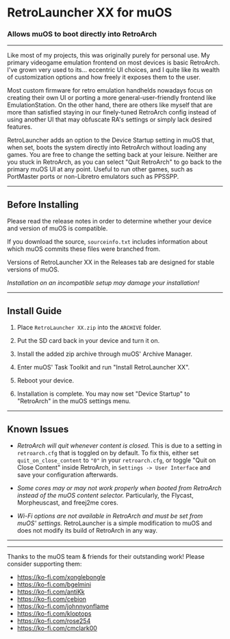 # RetroLauncher XX for muOS
### Allows muOS to boot directly into RetroArch

---

Like most of my projects, this was originally purely for personal use.
My primary videogame emulation frontend on most devices is basic RetroArch.
I've grown very used to its... eccentric UI choices, and I quite like its
wealth of customization options and how freely it exposes them to the user.

Most custom firmware for retro emulation handhelds nowadays focus on
creating their own UI or porting a more general-user-friendly frontend like
EmulationStation. On the other hand, there are others like myself that are
more than satisfied staying in our finely-tuned RetroArch config instead
of using another UI that may obfuscate RA's settings or simply lack desired
features.

RetroLauncher adds an option to the Device Startup setting in muOS that,
when set, boots the system directly into RetroArch without loading any
games. You are free to change the setting back at your leisure.
Neither are you stuck in RetroArch, as you can select "Quit RetroArch"
to go back to the primary muOS UI at any point. Useful to run other games,
such as PortMaster ports or non-Libretro emulators such as PPSSPP.

---

## Before Installing
Please read the release notes in order to determine whether your device
and version of muOS is compatible.

If you download the source, `sourceinfo.txt` includes information
about which muOS commits these files were branched from.

Versions of RetroLauncher XX in the Releases tab are designed for stable
versions of muOS.

*Installation on an incompatible setup may damage your installation!*

---

## Install Guide
1. Place `RetroLauncher XX.zip` into the `ARCHIVE` folder.

2. Put the SD card back in your device and turn it on.

3. Install the added zip archive through muOS' Archive Manager.

4. Enter muOS' Task Toolkit and run "Install RetroLauncher XX".

5. Reboot your device.

6. Installation is complete.
You may now set "Device Startup" to "RetroArch" in the muOS settings menu.

---

## Known Issues
* _RetroArch will quit whenever content is closed._ This is due to a setting
in `retroarch.cfg` that is toggled on by default. To fix this, either set
`quit_on_close_content` to `"0"` in your `retroarch.cfg`, or toggle "Quit on
Close Content" inside RetroArch, in `Settings -> User Interface` and save your
configuration afterwards.

* _Some cores may or may not work properly when booted from RetroArch instead
of the muOS content selector._ Particularly, the Flycast, Morpheuscast, and
freej2me cores.

* _Wi-Fi options are not available in RetroArch and must be set from muOS'
settings._ RetroLauncher is a simple modification to muOS and does not modify
its build of RetroArch in any way.

---

---

Thanks to the muOS team & friends for their outstanding work!
Please consider supporting them:

* https://ko-fi.com/xonglebongle
* https://ko-fi.com/bgelmini
* https://ko-fi.com/antiKk
* https://ko-fi.com/cebion
* https://ko-fi.com/johnnyonflame
* https://ko-fi.com/kloptops
* https://ko-fi.com/rose254
* https://ko-fi.com/cmclark00
